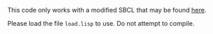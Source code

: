 This code only works with a modified SBCL that may be found
[here](https://github.com/didierverna/sbcl/tree/els2023).

Please load the file `load.lisp` to use. Do not attempt to compile.
